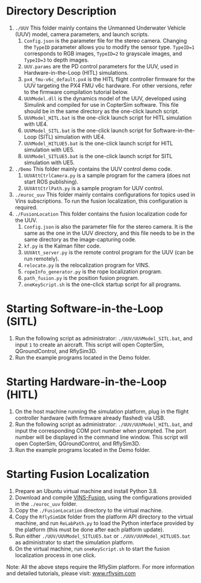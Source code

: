 # Directory Description

<ol>

<li>
<code>./UUV</code> This folder mainly contains the Unmanned Underwater Vehicle (UUV) model, camera parameters, and launch scripts.
<ol>
<li>
<code>Config.json</code> is the parameter file for the stereo camera.  
Changing the <code>TypeID</code> parameter allows you to modify the sensor type. <code>TypeID=1</code> corresponds to RGB images, <code>TypeID=2</code> to grayscale images, and <code>TypeID=3</code> to depth images.
</li>
<li>
<code>UUV.params</code> are the PD control parameters for the UUV, used in Hardware-in-the-Loop (HITL) simulations.
</li>
<li>
<code>px4_fmu-v6c_default.px4</code> is the HITL flight controller firmware for the UUV targeting the PX4 FMU v6c hardware. For other versions, refer to the firmware compilation tutorial below.
</li>
<li>
<code>UUVModel.dll</code> is the dynamics model of the UUV, developed using Simulink and compiled for use in CopterSim software. This file should be in the same directory as the one-click launch script.
</li>
<li>
<code>UUVModel_HITL.bat</code> is the one-click launch script for HITL simulation with UE4.
</li>
<li>
<code>UUVModel_SITL.bat</code> is the one-click launch script for Software-in-the-Loop (SITL) simulation with UE4.
</li>
<li>
<code>UUVModel_HITLUE5.bat</code> is the one-click launch script for HITL simulation with UE5.
</li>
<li>
<code>UUVModel_SITLUE5.bat</code> is the one-click launch script for SITL simulation with UE5.
</li>
</ol>
</li>

<li>
<code>./Demo</code> This folder mainly contains the UUV control demo code.
<ol>
<li>
<code>UUVAttCtrlCamera.py</code> is a sample program for the camera (does not start ROS publishing).
</li>
<li>
<code>UUVAttCtrlPath.py</code> is a sample program for UUV control.
</li>
</ol>
</li>

<li>
<code>./euroc_uuv</code> This folder mainly contains configurations for topics used in Vins subscriptions. To run the fusion localization, this configuration is required.
</li>

<li>
<code>./FusionLocation</code> This folder contains the fusion localization code for the UUV.
<ol>
<li>
<code>Config.json</code> is also the parameter file for the stereo camera. It is the same as the one in the UUV directory, and this file needs to be in the same directory as the image-capturing code.
</li>
<li>
<code>kf.py</code> is the Kalman filter code.
</li>
<li>
<code>UUVAtt_server.py</code> is the remote control program for the UUV (can be run remotely).
</li>
<li>
<code>relocate.py</code> is the relocalization program for VINS.
</li>
<li>
<code>ropeInfo_generator.py</code> is the rope localization program.
</li>
<li>
<code>path_fusion.py</code> is the position fusion program.
</li>
<li>
<code>oneKeyScript.sh</code> is the one-click startup script for all programs.
</li>
</ol>
</li>

</ol>

# Starting Software-in-the-Loop (SITL)

<ol>
<li>
Run the following script as administrator: <code>./UUV/UUVModel_SITL.bat</code>, and input <code>1</code> to create an aircraft. This script will open CopterSim, QGroundControl, and RflySim3D.
</li>
<li>
Run the example programs located in the Demo folder.
</li>
</ol>

# Starting Hardware-in-the-Loop (HITL)

<ol>
<li>
On the host machine running the simulation platform, plug in the flight controller hardware (with firmware already flashed) via USB.
</li>
<li>
Run the following script as administrator: <code>./UUV/UUVModel_HITL.bat</code>, and input the corresponding COM port number when prompted. The port number will be displayed in the command line window. This script will open CopterSim, QGroundControl, and RflySim3D.
</li>
<li>
Run the example programs located in the Demo folder.
</li>
</ol>

# Starting Fusion Localization

<ol>
<li>
Prepare an Ubuntu virtual machine and install Python 3.8.
</li>
<li>
Download and compile <a href="https://github.com/HKUST-Aerial-Robotics/VINS-Fusion" title="Vins-fusion">VINS-Fusion</a>, using the configurations provided in the <code>./euroc_uuv</code> folder.
</li>
<li>
Copy the <code>./FusionLocation</code> directory to the virtual machine.
</li>
<li>
Copy the <code>RflySimSDK</code> folder from the platform API directory to the virtual machine, and run <code>ReLabPath.py</code> to load the Python interface provided by the platform (this must be done after each platform update).
</li>
<li>
Run either <code>./UUV/UUVModel_SITLUE5.bat</code> or <code>./UUV/UUVModel_HITLUE5.bat</code> as administrator to start the simulation platform.
</li>
<li>
On the virtual machine, run <code>oneKeyScript.sh</code> to start the fusion localization process in one click.
</li>
</ol>

Note: All the above steps require the RflySim platform. For more information and detailed tutorials, please visit: <a href="www.rflysim.com" title="Rflysim">www.rflysim.com</a>